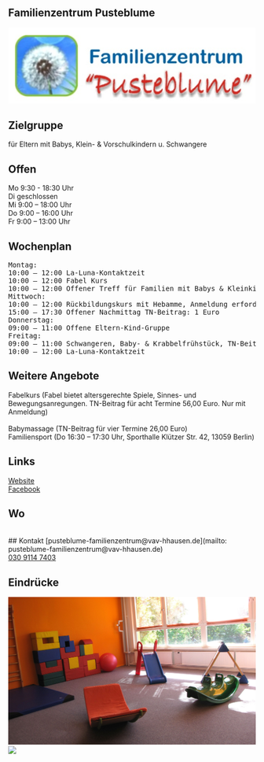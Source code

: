 ## Familienzentrum Pusteblume
<img id="topmedia" src="/Familienzentren/images/Pusteblume/logo.png" />

## Zielgruppe
für Eltern mit Babys, Klein- & Vorschulkindern u. Schwangere

## Offen
Mo 9:30 - 18:30 Uhr<br>
Di geschlossen<br>
Mi 9:00 – 18:00 Uhr<br>
Do 9:00 – 16:00 Uhr<br>
Fr 9:00 – 13:00 Uhr

## Wochenplan
<pre id="weeklyschedule">
Montag: 
10:00 – 12:00 La-Luna-Kontaktzeit							  
10:00 – 12:00 Fabel Kurs 
10:00 – 12:00 Offener Treff für Familien mit Babys & Kleinkindern
Mittwoch: 
10:00 – 12:00 Rückbildungskurs mit Hebamme, Anmeldung erforderlich
15:00 – 17:30 Offener Nachmittag TN-Beitrag: 1 Euro
Donnerstag: 
09:00 – 11:00 Offene Eltern-Kind-Gruppe 
Freitag: 
09:00 – 11:00 Schwangeren, Baby- & Krabbelfrühstück, TN-Beitrag: 4 Euro (Erwachsener)
10:00 – 12:00 La-Luna-Kontaktzeit
</pre>

## Weitere Angebote
Fabelkurs (Fabel bietet altersgerechte Spiele, Sinnes- und Bewegungsanregungen. TN-Beitrag für acht Termine 56,00 Euro. Nur mit Anmeldung)<br>						
Babymassage (TN-Beitrag für vier Termine 26,00 Euro)<br>
Familiensport (Do 16:30 – 17:30 Uhr, Sporthalle Klützer Str. 42, 13059 Berlin) <br>

## Links
<a class="external_link" href="https://www.vav-hhausen.de/Pusteblume/pusteblume-start.html">Website</a><br>
<a class="external_link" href="https://www.facebook.com/Fam.zentrumPusteblume/">Facebook</a>

## Wo
<div id="gmap"></div>
<script>window.onload = showMap(' Wartiner Straße 75, 13057 Berlin, 0, 'gmap_mini')</script><br>
## Kontakt
[pusteblume-familienzentrum@vav-hhausen.de](mailto: pusteblume-familienzentrum@vav-hhausen.de)<br>
<a href="tel:+493091147403">030 9114 7403</a>

## Eindrücke
<div class="mediacontainer">
  <img src="/Familienzentren/images/Pusteblume/1.JPG" />
  <img src="/Familienzentren/images/Pusteblume/2.JPG" />
</div>

